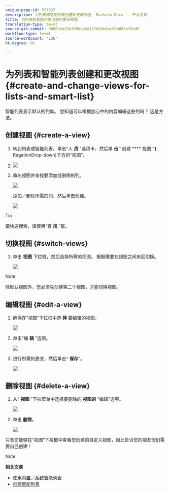 ```yaml
---
unique-page-id: 557337
description: 为列表和智能列表创建和更改视图- Marketo Docs —— 产品文档
title: 为列表和智能列表创建和更改视图
translation-type: tm+mt
source-git-commit: 00887ea53e395bea3a11fd28e0ac98b085ef6ed8
workflow-type: tm+mt
source-wordcount: '226'
ht-degree: 0%

---
```



# 为列表和智能列表创建和更改视图 {#create-and-change-views-for-lists-and-smart-list}

智能列表显示默认的列集。 您知道可以根据您心中的内容编辑这些列吗？ 这是方法。

## 创建视图 {#create-a-view}

1. 转到列表或智能列表，单击“人 **员** ”选项卡，然后单 **击“** 创建 **** 视图 **”(** RegationDrop-down)下方的“视图”。
1. ![](assets/smartlist-createview.png)

1. 命名视图并查找要添加或删除的列。

   ![](assets/image2014-9-12-11-3a23-3a53.png)

   添加／删除所需的列，然后单击创建。

   ![](assets/image2014-9-12-11-3a24-3a7.png)

>[!TIP]
>
>要快速搜索，请使用“查 **找** ”框。

## 切换视图 {#switch-views}

1. 单击 **视图** 下拉框，然后选择所需的视图。 根据需要在视图之间来回切换。

   ![](assets/smartlist-customviewchoose.png)

>[!NOTE]
>
> 除默认视图外，您必须先创建第二个视图，才能切换视图。

## 编辑视图 {#edit-a-view}

1. 确保在“视图”下拉框中选 **择** 要编辑的视图。

   ![](assets/smartlist-customviewchoose.png)

1. 单击“编 **辑** ”选项。

   ![](assets/smartlist-editcustomview.png)

1. 进行所需的更改，然后单击“ **保存**”。

   ![](assets/image2014-9-12-11-3a27-3a19.png)



## 删除视图 {#delete-a-view}

1. 从“ **视图** ”下拉菜单中选择要删除的 **视图的** “编辑”选项。

   ![](assets/smartlist-editcustomview.png)

1. 单击 **删除**。

   ![](assets/image2014-9-12-11-3a27-3a39.png)

只有您能够在“视图”下拉框中查看您创建的自定义视图，因此告诉您的朋友他们需要自己创建！

>[!NOTE]
>
>**相关文章**
>
>* [使用内置／系统智能列表](use-built-in-system-smart-lists.md)
>* [创建智能列表](../../../../product-docs/core-marketo-concepts/smart-lists-and-static-lists/creating-a-smart-list/create-a-smart-list.md)

>



